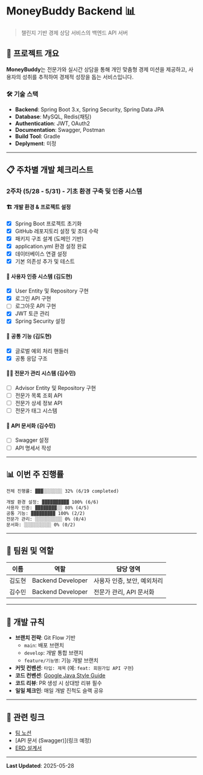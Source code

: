 # MoneyBuddy Backend 📊

> 챌린지 기반 경제 상담 서비스의 백엔드 API 서버

## 🚀 프로젝트 개요
**MoneyBuddy**는 전문가와 실시간 상담을 통해 개인 맞춤형 경제 미션을 제공하고, 사용자의 성취를 추적하여 경제적 성장을 돕는 서비스입니다.

### 🛠️ 기술 스택
- **Backend**: Spring Boot 3.x, Spring Security, Spring Data JPA
- **Database**: MySQL, Redis(채팅)
- **Authentication**: JWT, OAuth2
- **Documentation**: Swagger, Postman
- **Build Tool**: Gradle
- **Deplyment**: 미정
---
## 📋 주차별 개발 체크리스트
### 2주차 (5/28 - 5/31) - 기초 환경 구축 및 인증 시스템
#### 🏗️ 개발 환경 & 프로젝트 설정
- [x] Spring Boot 프로젝트 초기화
- [x] GitHub 레포지토리 설정 및 초대 수락
- [x] 패키지 구조 설계 (도메인 기반)
- [x] application.yml 환경 설정 완료
- [x] 데이터베이스 연결 설정
- [x] 기본 의존성 추가 및 테스트

#### 👤 사용자 인증 시스템 (김도현)
- [x] User Entity 및 Repository 구현
- [x] 로그인 API 구현
- [ ] 로그아웃 API 구현
- [x] JWT 토큰 관리
- [x] Spring Security 설정

#### 🔧 공통 기능 (김도현)
- [x] 글로벌 예외 처리 핸들러
- [x] 공통 응답 구조

#### 👨‍💼 전문가 관리 시스템 (김수민)
- [ ] Advisor Entity 및 Repository 구현
- [ ] 전문가 목록 조회 API
- [ ] 전문가 상세 정보 API
- [ ] 전문가 태그 시스템

#### 📖 API 문서화 (김수민)
- [ ] Swagger 설정
- [ ] API 명세서 작성
---
## 📊 이번 주 진행률
```md
전체 진행률: ▓▓▓░░░░░░░ 32% (6/19 completed)

개발 환경 설정: ▓▓▓▓▓▓▓▓▓▓ 100% (6/6)
사용자 인증: ▓▓▓▓▓▓▓▓░░ 80% (4/5)
공통 기능: ▓▓▓▓▓▓▓▓▓ 100% (2/2)
전문가 관리: ░░░░░░░░░░ 0% (0/4)
문서화: ░░░░░░░░░░ 0% (0/2)
```
---
## 👥 팀원 및 역할
|이름|역할|담당 영역|
|-|-|-|
|김도현|Backend Developer|사용자 인증, 보안, 예외처리|
|김수민|Backend Developer|전문가 관리, API 문서화|
---
## 📝 개발 규칙
- **브랜치 전략**: Git Flow 기반
  - `main`: 배포 브랜치
  - `develop`: 개발 통합 브랜지
  - `feature/기능명`: 기능 개발 브랜치
- **커밋 컨벤션**: `타입: 제목` (예: `feat: 회원가입 API 구현`)
- **코드 컨벤션**: [Google Java Style Guide](https://github.com/google/styleguide/blob/gh-pages/intellij-java-google-style.xml)
- **코드 리뷰**: PR 생성 시 상대방 리뷰 필수
- **일일 체크인**: 매일 개발 진척도 슬랙 공유
---
## 🔗 관련 링크
- [팀 노션](https://confusion-sprint-93a.notion.site/1fbee1fb4f78800db3bafc6a92b26a0e?v=1fbee1fb4f7880648d29000c84e02e78&pvs=4)
- [API 문서 (Swagger)](링크 예정)
- [ERD 설계서](https://dbdiagram.io/d/MoneyBuddy_ERD-6831bb93b9f7446da3f7d230)
---
**Last Updated**: 2025-05-28
